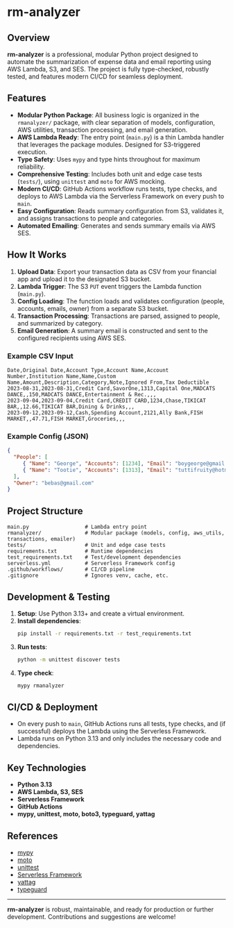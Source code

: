 
# rm-analyzer

## Overview

**rm-analyzer** is a professional, modular Python project designed to automate the summarization of expense data and email reporting using AWS Lambda, S3, and SES. The project is fully type-checked, robustly tested, and features modern CI/CD for seamless deployment.

## Features

- **Modular Python Package**: All business logic is organized in the `rmanalyzer/` package, with clear separation of models, configuration, AWS utilities, transaction processing, and email generation.
- **AWS Lambda Ready**: The entry point (`main.py`) is a thin Lambda handler that leverages the package modules. Designed for S3-triggered execution.
- **Type Safety**: Uses `mypy` and type hints throughout for maximum reliability.
- **Comprehensive Testing**: Includes both unit and edge case tests (`tests/`), using `unittest` and `moto` for AWS mocking.
- **Modern CI/CD**: GitHub Actions workflow runs tests, type checks, and deploys to AWS Lambda via the Serverless Framework on every push to `main`.
- **Easy Configuration**: Reads summary configuration from S3, validates it, and assigns transactions to people and categories.
- **Automated Emailing**: Generates and sends summary emails via AWS SES.

## How It Works

1. **Upload Data**: Export your transaction data as CSV from your financial app and upload it to the designated S3 bucket.
2. **Lambda Trigger**: The S3 `PUT` event triggers the Lambda function (`main.py`).
3. **Config Loading**: The function loads and validates configuration (people, accounts, emails, owner) from a separate S3 bucket.
4. **Transaction Processing**: Transactions are parsed, assigned to people, and summarized by category.
5. **Email Generation**: A summary email is constructed and sent to the configured recipients using AWS SES.

### Example CSV Input

```csv
Date,Original Date,Account Type,Account Name,Account Number,Institution Name,Name,Custom Name,Amount,Description,Category,Note,Ignored From,Tax Deductible
2023-08-31,2023-08-31,Credit Card,SavorOne,1313,Capital One,MADCATS DANCE,,150,MADCATS DANCE,Entertainment & Rec.,,,
2023-09-04,2023-09-04,Credit Card,CREDIT CARD,1234,Chase,TIKICAT BAR,,12.66,TIKICAT BAR,Dining & Drinks,,,
2023-09-12,2023-09-12,Cash,Spending Account,2121,Ally Bank,FISH MARKET,,47.71,FISH MARKET,Groceries,,,
```

### Example Config (JSON)

```json
{
  "People": [
     { "Name": "George", "Accounts": [1234], "Email": "boygeorge@gmail.com" },
     { "Name": "Tootie", "Accounts": [1313], "Email": "tuttifruity@hotmail.com" }
  ],
  "Owner": "bebas@gmail.com"
}
```

## Project Structure

```
main.py                  # Lambda entry point
rmanalyzer/              # Modular package (models, config, aws_utils, transactions, emailer)
tests/                   # Unit and edge case tests
requirements.txt         # Runtime dependencies
test_requirements.txt    # Test/development dependencies
serverless.yml           # Serverless Framework config
.github/workflows/       # CI/CD pipeline
.gitignore               # Ignores venv, cache, etc.
```

## Development & Testing

1. **Setup**: Use Python 3.13+ and create a virtual environment.
2. **Install dependencies**:
    ```sh
    pip install -r requirements.txt -r test_requirements.txt
    ```
3. **Run tests**:
    ```sh
    python -m unittest discover tests
    ```
4. **Type check**:
    ```sh
    mypy rmanalyzer
    ```

## CI/CD & Deployment

- On every push to `main`, GitHub Actions runs all tests, type checks, and (if successful) deploys the Lambda using the Serverless Framework.
- Lambda runs on Python 3.13 and only includes the necessary code and dependencies.

## Key Technologies

- **Python 3.13**
- **AWS Lambda, S3, SES**
- **Serverless Framework**
- **GitHub Actions**
- **mypy, unittest, moto, boto3, typeguard, yattag**

## References

- [mypy](https://mypy.readthedocs.io/en/stable/getting_started.html)
- [moto](https://docs.getmoto.org/en/latest/docs/getting_started.html)
- [unittest](https://realpython.com/python-testing/)
- [Serverless Framework](https://www.serverless.com/framework/docs/tutorial)
- [yattag](https://www.yattag.org/#tutorial)
- [typeguard](https://typeguard.readthedocs.io/en/stable/)

---

**rm-analyzer** is robust, maintainable, and ready for production or further development. Contributions and suggestions are welcome!
